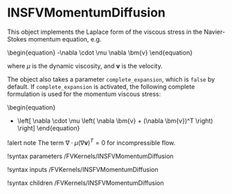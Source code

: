 # INSFVMomentumDiffusion

This object implements the Laplace form of the viscous stress in the
Navier-Stokes momentum equation, e.g.

\begin{equation}
-\nabla \cdot \mu \nabla \bm{v}
\end{equation}

where $\mu$ is the dynamic viscosity, and $\bm{v}$ is the velocity.

The object also takes a parameter `complete_expansion`, which is
`false` by default. If `complete_expansion` is activated, the
following complete formulation is used for the momentum viscous stress:

\begin{equation}
- \left[ \nabla \cdot \mu \left( \nabla \bm{v} +  (\nabla \bm{v})^T \right) \right]
\end{equation}

!alert note
The term $\nabla \cdot \mu (\nabla \bm{v})^T = 0$ for incompressible flow.

!syntax parameters /FVKernels/INSFVMomentumDiffusion

!syntax inputs /FVKernels/INSFVMomentumDiffusion

!syntax children /FVKernels/INSFVMomentumDiffusion
